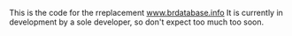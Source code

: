This is the code for the rreplacement www.brdatabase.info
It is currently in development by a sole developer, so don't expect too much too soon.


